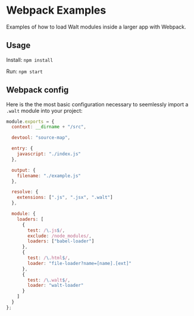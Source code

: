 # Webpack Examples
Examples of how to load Walt modules inside a larger app with Webpack.

## Usage

Install:
`npm install`

Run:
`npm start`

## Webpack config
Here is the the most basic configuration necessary to seemlessly import a `.walt`
module into your project:

```js
module.exports = {
  context: __dirname + "/src",

  devtool: "source-map",

  entry: {
    javascript: "./index.js"
  },

  output: {
    filename: "./example.js"
  },

  resolve: {
    extensions: [".js", ".jsx", ".walt"]
  },

  module: {
    loaders: [
      {
        test: /\.js$/,
        exclude: /node_modules/,
        loaders: ["babel-loader"]
      },
      {
        test: /\.html$/,
        loader: "file-loader?name=[name].[ext]"
      },
      {
        test: /\.walt$/,
        loader: "walt-loader"
      }
    ]
  }
};
```
